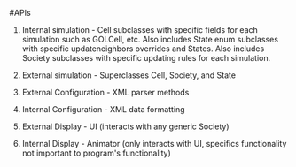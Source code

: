 #APIs

1. Internal simulation - Cell subclasses with specific fields for each simulation such as 
GOLCell, etc.
    Also includes State enum subclasses with specific updateneighbors overrides and States.
    Also includes Society subclasses with specific updating rules for each simulation.
    
2. External simulation - Superclasses Cell, Society, and State
3. External Configuration - XML parser methods
4. Internal Configuration - XML data formatting
5. External Display - UI (interacts with any generic Society)
6. Internal Display - Animator (only interacts with UI, specifics functionality not 
important to program's functionality)